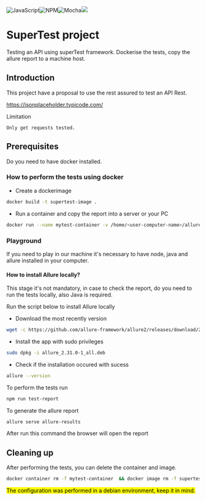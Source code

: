 ![JavaScript](https://img.shields.io/badge/javascript-%23323330.svg?style=for-the-badge&logo=javascript&logoColor=%23F7DF1E)![NPM](https://img.shields.io/badge/NPM-%23CB3837.svg?style=for-the-badge&logo=npm&logoColor=white)![Mocha](https://img.shields.io/badge/-mocha-%238D6748?style=for-the-badge&logo=mocha&logoColor=white)![](https://img.shields.io/badge/VSCode-0078D4?style=for-the-badge&logo=visual%20studio%20code&logoColor=white)

# SuperTest project

Testing an API using superTest framework. Dockerise the tests, copy the allure report to a machine host.

## Introduction

This project have a proposal to use the rest assured to test an API Rest.

https://jsonplaceholder.typicode.com/

Limitation

    Only get requests tested.

## Prerequisites
Do you need to have docker installed.

### How to perform the tests using docker

- Create a dockerimage
```bash
docker build -t supertest-image .
```

- Run a container and copy the report into a server or your PC
```bash
docker run --name mytest-container -v /home/<user-computer-name>/allure-report:/demo-supertest/allure-report supertest-image --clean
```

### Playground

If you need to play in our machine it's necessary to have node, java and allure installed in your computer.


#### How to install Allure locally?

This stage it's not mandatory, in case to check the report, do you need to run the tests locally, also Java is required.

Run the script below to install Allure locally

- Download the most recently version

```bash
wget -c https://github.com/allure-framework/allure2/releases/download/2.31.0/allure_2.31.0-1_all.deb
```
- Install the app with sudo privileges
```bash
sudo dpkg -i allure_2.31.0-1_all.deb
```
- Check if the installation occured with sucess
```bash
allure --version
```

To perform the tests run
```bash
npm run test-report
```

To generate the allure report
```bash
allure serve allure-results
```
After run this command the browser will open the report

## Cleaning up

After performing the tests, you can delete the container and image.

```bash
docker container rm -f mytest-container  && docker image rm -f supertest-image
```
<mark>The configuration was performed in a debian environment, keep it in mind.</mark>
